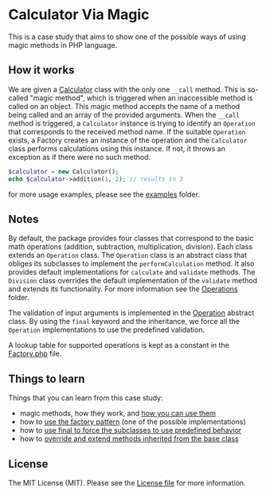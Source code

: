 # Calculator Via Magic

This is a case study that aims to show one of the possible ways of using magic methods in PHP language.


## How it works

We are given a [Calculator](src/Calculator.php) class with the only one `__call` method. This is so-called "magic method",
which is triggered when an inaccessible method is called on an object. This magic method accepts the name of a method being
called and an array of the provided arguments. When the `__call` method is triggered, a `Calculator` instance is trying
to identify an `Operation` that corresponds to the received method name. If the suitable `Operation` exists, a Factory
creates an instance of the operation and the `Calculator` class performs calculations using this instance. If not, it
throws an exception as if there were no such method.

```php
$calculator = new Calculator();
echo $calculator->addition(1, 2); // results in 3
```
for more usage examples, please see the [examples](examples/) folder.


## Notes

By default, the package provides four classes that correspond to the basic math operations (addition, subtraction,
multiplication, division). Each class extends an `Operation` class. The `Operation` class is an abstract class that
obliges its subclasses to implement the `performCalculation` method. It also provides default implementations for
`calculate` and `validate` methods. The `Division` class overrides the default implementation of the `validate` method
and extends its functionality. For more information see the [Operations](src/Operations/) folder.

The validation of input arguments is implemented in the [Operation](src/Operations/Operation.php) abstract class. By using
the `final` keyword and the inheritance, we force all the `Operation` implementations to use the predefined validation.

A lookup table for supported operations is kept as a constant in the [Factory.php](src/Operations/Factory.php) file.


## Things to learn

[//]: # (@todo don't forget to update the line numbers)
Things that you can learn from this case study:
- magic methods, how they work, and [how you can use them](src/Calculator.php#L36)
- how to [use the factory pattern](src/Operations/Factory.php) (one of the possible implementations)
- how to [use final to force the subclasses to use predefined behavior](src/Operations/Operation.php#L23)
- how to [override and extend methods inherited from the base class](src/Operations/Division.php#L28)


## License

The MIT License (MIT). Please see the [License file](LICENSE.md) for more information.